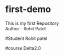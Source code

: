 # first-demo
This is my first Repository
<br>
Author - Rohit Patel

#Student
Rohit patel

#course
Delta2.0
